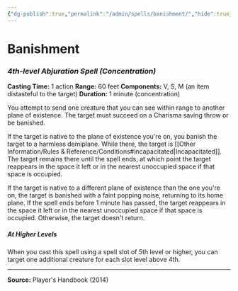 ```yaml
---
{"dg-publish":true,"permalink":"/admin/spells/banishment/","hide":true,"updated":"2025-08-05T19:49:54.364+01:00"}
---
```


# Banishment
### *4th-level Abjuration Spell* *(Concentration)*
**Casting Time:** 1 action
**Range:** 60 feet
**Components:** V, S, M (an item distasteful to the target)
**Duration:** 1 minute (concentration)

You attempt to send one creature that you can see within range to another plane of existence. The target must succeed on a Charisma saving throw or be banished.

If the target is native to the plane of existence you're on, you banish the target to a harmless demiplane. While there, the target is [[Other Information/Rules & Reference/Conditions#incapacitated\|Incapacitated]]. The target remains there until the spell ends, at which point the target reappears in the space it left or in the nearest unoccupied space if that space is occupied.

If the target is native to a different plane of existence than the one you're on, the target is banished with a faint popping noise, returning to its home plane. If the spell ends before 1 minute has passed, the target reappears in the space it left or in the nearest unoccupied space if that space is occupied. Otherwise, the target doesn't return.

##### At Higher Levels
When you cast this spell using a spell slot of 5th level or higher, you can target one additional creature for each slot level above 4th.

---
**Source:** Player's Handbook (2014)
